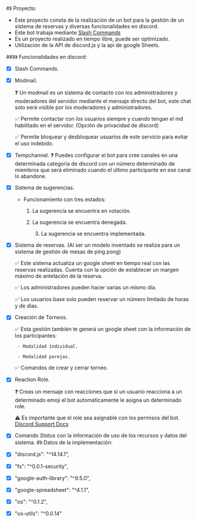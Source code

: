 #》 Proyecto: 

- Este proyecto consta de la realización de un bot para la gestión de un sistema de reservas y diversas funcionalidades en discord.
- Este bot trabaja mediante [Slash Commands](https://support.discord.com/hc/en-us/articles/1500000368501-Slash-Commands-FAQ#:~:text=With%20Slash%20Commands%2C%20all%20you,using%20Slash%20Commands%20right%20now.)
- Es un proyecto realizado en tiempo libre, puede ser optimizado.
- Utilización de la API de discord.js y la api de google Sheets.

##》》 Funcionalidades en discord:
- [x] Slash Commands.
- [x] Modmail.

	❓ Un modmail es un sistema de contacto con los administradores y moderadores del servidor mediante el mensaje directo del bot, este chat solo será visible por los moderadores y administradores.
	
	✅ Permite contactar con los usuarios siempre y cuando tengan el md habilitado en el servidor. (Opción de privacidad de discord)
	
	✅ Permite bloquear y desbloquear usuarios de este servicio para evitar el uso indebido.
- [x] Tempchannel.
	❓ Puedes configurar el bot para cree canales en una determinada categoría de discord con un número determinado de miembros que será eliminado cuando el último participante en ese canal lo abandone.
- [x] Sistema de sugerencias.
	
	- Funcionamiento con tres estados:
	  
		1. La sugerencia se encuentra en votación.

		2. La sugerencia se encuentra denegada.

	        3. La sugerencia se encuentra implementada.
- [x] Sistema de reservas. (Al ser un modelo inventado se realiza para un sistema de gestión de mesas de ping pong)

	✅ Este sistema actualiza un google sheet en tiempo real con las reservas realizadas. Cuenta con la opción de establecer un margen máximo de antelación de la reserva.
	
	✅ Los administradores pueden hacer varias un mismo día.
	
	✅ Los usuarios base solo pueden reservar un número limitado de horas y de días.
- [x] Creación de Torneos. 

	✅ Esta gestión también te generá un google sheet con la información de los participantes:

	   - Modalidad individual.

	   - Modalidad parejas.

	✅ Comandos de crear y cerrar torneo.
- [x] Reaction Role.

	❓ Creas un mensaje con reacciones que si un usuario reacciona a un determinado emoji el bot automáticamente le asigna un determinado role.

	⚠️ Es importante que el role sea asignable con los permisos del bot. [Discord Support Docs](https://support.discord.com/hc/es/articles/10388356626711-Conexiones-y-roles-vinculados-Admins#:~:text=Dir%C3%ADgete%20a%20Ajustes%20del%20canal,acceso%20al%20canal%20en%20cuesti%C3%B3n.)

- [x] Comando _Status_ con la información de uso de los recursos y datos del sistema.
#》 Datos de la implementación: 

- [x] "discord.js": "^14.14.1",

- [x] "fs": "^0.0.1-security",

- [x] "google-auth-library": "^9.5.0",

- [x] "google-spreadsheet": "^4.1.1",

- [x] "os": "^0.1.2",

- [x] "os-utils": "^0.0.14"	
